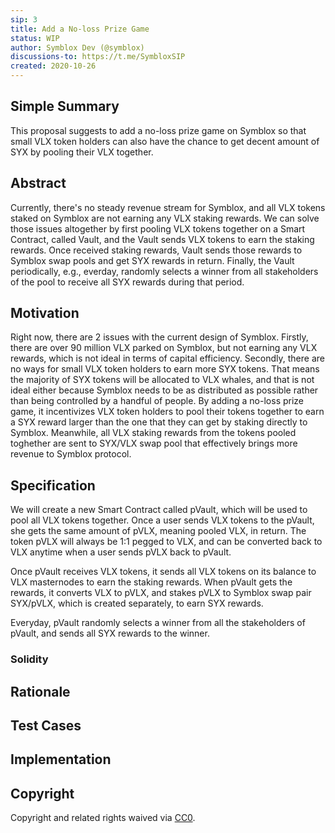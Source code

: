 ```yaml
---
sip: 3
title: Add a No-loss Prize Game
status: WIP
author: Symblox Dev (@symblox)
discussions-to: https://t.me/SymbloxSIP
created: 2020-10-26
---
```


<!--You can leave these HTML comments in your merged SIP and delete the visible duplicate text guides, they will not appear and may be helpful to refer to if you edit it again. This is the suggested template for new SIPs. Note that an SIP number will be assigned by an editor. When opening a pull request to submit your SIP, please use an abbreviated title in the filename, `sip-draft_title_abbrev.md`. The title should be 44 characters or less.-->

## Simple Summary

<!--"If you can't explain it simply, you don't understand it well enough." Provide a simplified and layman-accessible explanation of the SIP.-->

This proposal suggests to add a no-loss prize game on Symblox so that small VLX token holders can also have the chance to get decent amount of SYX by pooling their VLX together.

## Abstract

<!--A short (~200 word) description of the technical issue being addressed.-->

Currently, there's no steady revenue stream for Symblox, and all VLX tokens staked on Symblox are not earning any VLX staking rewards. We can solve those issues altogether by first pooling VLX tokens together on a Smart Contract, called Vault, and the Vault sends VLX tokens to earn the staking rewards. Once received staking rewards, Vault sends those rewards to Symblox swap pools and get SYX rewards in return. Finally, the Vault periodically, e.g., everday, randomly selects a winner from all stakeholders of the pool to receive all SYX rewards during that period.

## Motivation

<!--The motivation is critical for SIPs that want to change Symlox. It should clearly explain why the existing protocol specification is inadequate to address the problem that the SIP solves. SIP submissions without sufficient motivation may be rejected outright.-->

Right now, there are 2 issues with the current design of Symblox. Firstly, there are over 90 million VLX parked on Symblox, but not earning any VLX rewards, which is not ideal in terms of capital efficiency. Secondly, there are no ways for small VLX token holders to earn more SYX tokens. That means the majority of SYX tokens will be allocated to VLX whales, and that is not ideal either because Symblox needs to be as distributed as possible rather than being controlled by a handful of people. By adding a no-loss prize game, it incentivizes VLX token holders to pool their tokens together to earn a SYX reward larger than the one that they can get by staking directly to Symblox. Meanwhile, all VLX staking rewards from the tokens pooled toghether are sent to SYX/VLX swap pool that effectively brings more revenue to Symblox protocol.

## Specification

<!--The technical specification should describe the syntax and semantics of any new feature.-->

We will create a new Smart Contract called pVault, which will be used to pool all VLX tokens together. Once a user sends VLX tokens to the pVault, she gets the same amount of pVLX, meaning pooled VLX, in return. The token pVLX will always be 1:1 pegged to VLX, and can be converted back to VLX anytime when a user sends pVLX back to pVault.

Once pVault receives VLX tokens, it sends all VLX tokens on its balance to VLX masternodes to earn the staking rewards. When pVault gets the rewards, it converts VLX to pVLX, and stakes pVLX to Symblox swap pair SYX/pVLX, which is created separately, to earn SYX rewards.

Everyday, pVault randomly selects a winner from all the stakeholders of pVault, and sends all SYX rewards to the winner.

### Solidity

## Rationale

<!--The rationale fleshes out the specification by describing what motivated the design and why particular design decisions were made. It should describe alternate designs that were considered and related work, e.g. how the feature is supported in other languages. The rationale may also provide evidence of consensus within the community, and should discuss important objections or concerns raised during discussion.-->

## Test Cases

<!--Test cases for an implementation are mandatory for SIPs but can be included with the implementation..-->

## Implementation

<!--The implementations must be completed before any SIP is given status "Implemented", but it need not be completed before the SIP is "Approved". While there is merit to the approach of reaching consensus on the specification and rationale before writing code, the principle of "rough consensus and running code" is still useful when it comes to resolving many discussions of API details.-->

## Copyright

Copyright and related rights waived via [CC0](https://creativecommons.org/publicdomain/zero/1.0/).
